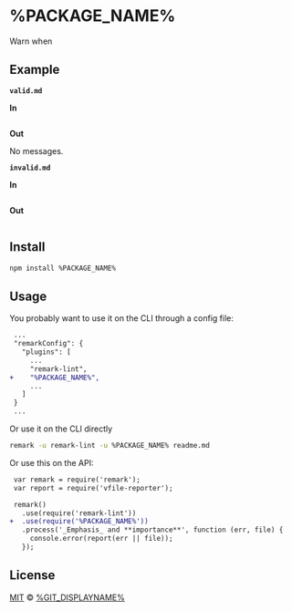 # %PACKAGE_NAME%

Warn when <!-- how plugin works, goes here -->

## Example

**`valid.md`**

**In**

```markdown
```

**Out**

No messages.

**`invalid.md`**

**In**

```markdown
```

**Out**

```text
```

## Install

```sh
npm install %PACKAGE_NAME%
```

## Usage

You probably want to use it on the CLI through a config file:

```diff
 ...
 "remarkConfig": {
   "plugins": [
     ...
     "remark-lint",
+    "%PACKAGE_NAME%",
     ...
   ]
 }
 ...
```

Or use it on the CLI directly

```sh
remark -u remark-lint -u %PACKAGE_NAME% readme.md
```

Or use this on the API:

```diff
 var remark = require('remark');
 var report = require('vfile-reporter');

 remark()
   .use(require('remark-lint'))
+  .use(require('%PACKAGE_NAME%'))
   .process('_Emphasis_ and **importance**', function (err, file) {
     console.error(report(err || file));
   });
```

## License

[MIT](https://github.com/%GIT_USERNAME%/%GIT_REPO_NAME%/blob/master/LICENSE) © [%GIT_DISPLAYNAME%](https://github.com/%GIT_USERNAME%)
